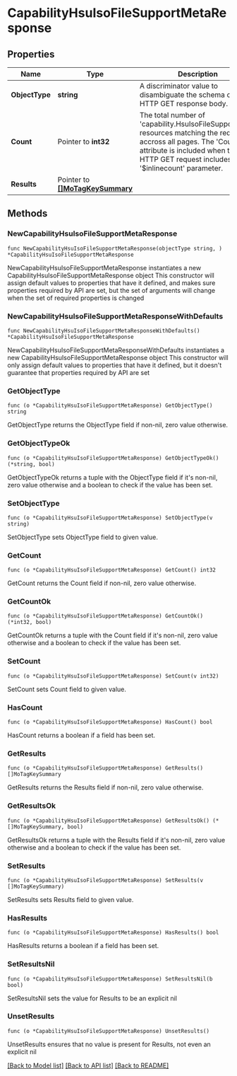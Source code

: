 # CapabilityHsuIsoFileSupportMetaResponse

## Properties

Name | Type | Description | Notes
------------ | ------------- | ------------- | -------------
**ObjectType** | **string** | A discriminator value to disambiguate the schema of a HTTP GET response body. | 
**Count** | Pointer to **int32** | The total number of &#39;capability.HsuIsoFileSupportMeta&#39; resources matching the request, accross all pages. The &#39;Count&#39; attribute is included when the HTTP GET request includes the &#39;$inlinecount&#39; parameter. | [optional] 
**Results** | Pointer to [**[]MoTagKeySummary**](MoTagKeySummary.md) |  | [optional] 

## Methods

### NewCapabilityHsuIsoFileSupportMetaResponse

`func NewCapabilityHsuIsoFileSupportMetaResponse(objectType string, ) *CapabilityHsuIsoFileSupportMetaResponse`

NewCapabilityHsuIsoFileSupportMetaResponse instantiates a new CapabilityHsuIsoFileSupportMetaResponse object
This constructor will assign default values to properties that have it defined,
and makes sure properties required by API are set, but the set of arguments
will change when the set of required properties is changed

### NewCapabilityHsuIsoFileSupportMetaResponseWithDefaults

`func NewCapabilityHsuIsoFileSupportMetaResponseWithDefaults() *CapabilityHsuIsoFileSupportMetaResponse`

NewCapabilityHsuIsoFileSupportMetaResponseWithDefaults instantiates a new CapabilityHsuIsoFileSupportMetaResponse object
This constructor will only assign default values to properties that have it defined,
but it doesn't guarantee that properties required by API are set

### GetObjectType

`func (o *CapabilityHsuIsoFileSupportMetaResponse) GetObjectType() string`

GetObjectType returns the ObjectType field if non-nil, zero value otherwise.

### GetObjectTypeOk

`func (o *CapabilityHsuIsoFileSupportMetaResponse) GetObjectTypeOk() (*string, bool)`

GetObjectTypeOk returns a tuple with the ObjectType field if it's non-nil, zero value otherwise
and a boolean to check if the value has been set.

### SetObjectType

`func (o *CapabilityHsuIsoFileSupportMetaResponse) SetObjectType(v string)`

SetObjectType sets ObjectType field to given value.


### GetCount

`func (o *CapabilityHsuIsoFileSupportMetaResponse) GetCount() int32`

GetCount returns the Count field if non-nil, zero value otherwise.

### GetCountOk

`func (o *CapabilityHsuIsoFileSupportMetaResponse) GetCountOk() (*int32, bool)`

GetCountOk returns a tuple with the Count field if it's non-nil, zero value otherwise
and a boolean to check if the value has been set.

### SetCount

`func (o *CapabilityHsuIsoFileSupportMetaResponse) SetCount(v int32)`

SetCount sets Count field to given value.

### HasCount

`func (o *CapabilityHsuIsoFileSupportMetaResponse) HasCount() bool`

HasCount returns a boolean if a field has been set.

### GetResults

`func (o *CapabilityHsuIsoFileSupportMetaResponse) GetResults() []MoTagKeySummary`

GetResults returns the Results field if non-nil, zero value otherwise.

### GetResultsOk

`func (o *CapabilityHsuIsoFileSupportMetaResponse) GetResultsOk() (*[]MoTagKeySummary, bool)`

GetResultsOk returns a tuple with the Results field if it's non-nil, zero value otherwise
and a boolean to check if the value has been set.

### SetResults

`func (o *CapabilityHsuIsoFileSupportMetaResponse) SetResults(v []MoTagKeySummary)`

SetResults sets Results field to given value.

### HasResults

`func (o *CapabilityHsuIsoFileSupportMetaResponse) HasResults() bool`

HasResults returns a boolean if a field has been set.

### SetResultsNil

`func (o *CapabilityHsuIsoFileSupportMetaResponse) SetResultsNil(b bool)`

 SetResultsNil sets the value for Results to be an explicit nil

### UnsetResults
`func (o *CapabilityHsuIsoFileSupportMetaResponse) UnsetResults()`

UnsetResults ensures that no value is present for Results, not even an explicit nil

[[Back to Model list]](../README.md#documentation-for-models) [[Back to API list]](../README.md#documentation-for-api-endpoints) [[Back to README]](../README.md)


